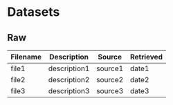 # Datasets

## Raw

| Filename | Description | Source | Retrieved |
|----------|-------------|--------|-----------|
| file1    | description1| source1| date1     |
| file2    | description2| source2| date2     |
| file3    | description3| source3| date3     |
